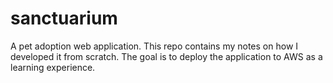 # sanctuarium

A pet adoption web application. This repo contains my notes on how I developed it from scratch. The goal is to deploy the application to AWS as a learning experience.